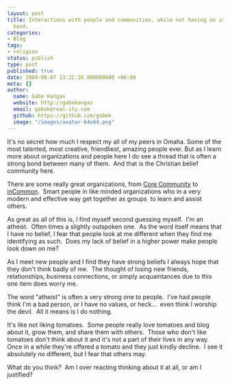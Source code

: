 ```yaml
---
layout: post
title: Interactions with people and communities, while not having an important common
  bond.
categories:
- Blog
tags:
- religion
status: publish
type: post
published: true
date: 2009-08-07 13:22:28.000000000 +00:00
meta: {}
author:
  name: Gabe Kangas
  website: http://gabekangas
  email: gabek@real-ity.com
  github: https://github.com/gabek
  image: "/images/avatar-64x64.png"
---
```

It\'s no secret how much I respect my all of my peers in Omaha. Some of the most talented, most creative, friendliest, amazing people ever. But as I learn more about organizations and people here I do see a thread that is often a strong bond between many of them.  And that is the Christian belief community here.

There are some really great organizations, from [Core Community](http://www.corecommunity.org/) to [inCommon](http://incommoncd.org/).  Smart people in like minded organizations who in a very modern and effective way get together as groups  to learn and assist others.

As great as all of this is, I find myself second guessing myself.  I\'m an atheist.  Often times a slightly outspoken one.  As the word itself means that I have no belief, I fear that people look at me different when they find me identifying as such.  Does my lack of belief in a higher power make people look down on me?

As I meet new people and I find they have strong beliefs I always hope that they don\'t think badly of me.  The thought of losing new friends, relationships, business connections, or simply acquaintances due to this one item does worry me.

The word \"atheist\" is often a very strong one to people.  I\'ve had people think I\'m a bad person, or I have no values, or heck\...  even think I worship the devil.  All it means is I do nothing.

It\'s like not liking tomatoes.  Some people really love tomatoes and blog about it, grow them, and share them with others.  Those who don\'t like tomatoes don\'t think about it and it\'s not a part of their lives in any way.  Once in a while they\'re offered a tomato and they just kindly decline.  I see it absolutely no different, but I fear that others may.

What do you think?  Am I over reacting thinking about it at all, or am I justified?
